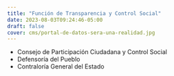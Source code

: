 ```yaml
---
title: "Función de Transparencia y Control Social"
date: 2023-08-03T09:24:46-05:00
draft: false
cover: cms/portal-de-datos-sera-una-realidad.jpg
---
```


- Consejo de Participación Ciudadana y Control Social
- Defensoría del Pueblo
- Contraloría General del Estado
